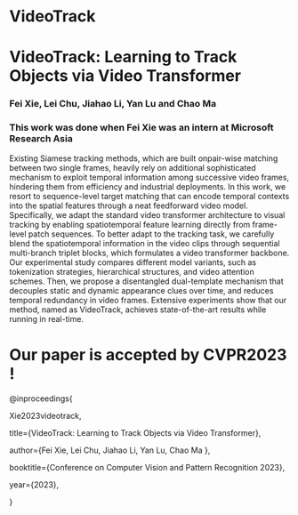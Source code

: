 # VideoTrack

# VideoTrack: Learning to Track Objects via Video Transformer

### Fei Xie, Lei Chu, Jiahao Li, Yan Lu and Chao Ma 

### This work was done when Fei Xie was an intern at Microsoft Research Asia

Existing Siamese tracking methods, which are built onpair-wise matching between two single frames, heavily rely on additional sophisticated mechanism to exploit temporal information among successive video frames, hindering them from efficiency and industrial deployments. In this work, we resort to sequence-level target matching that can
encode temporal contexts into the spatial features through a neat feedforward video model. Specifically, we adapt the standard video transformer architecture to visual tracking by enabling spatiotemporal feature learning directly from frame-level patch sequences. To better adapt to the tracking task, we carefully blend the spatiotemporal information in the video clips through sequential multi-branch triplet blocks, which formulates a video transformer backbone. Our experimental study compares different model variants, such as tokenization strategies, hierarchical structures, and video attention schemes. Then, we propose a disentangled dual-template mechanism that decouples static and dynamic appearance clues over time, and reduces temporal redundancy in video frames. Extensive experiments show that our method, named as VideoTrack, achieves state-of-the-art results while running in real-time.

# Our paper is accepted by CVPR2023 !

@inproceedings{

Xie2023videotrack, 

title={VideoTrack: Learning to Track Objects via Video Transformer},

author={Fei Xie, Lei Chu, Jiahao Li, Yan Lu, Chao Ma },

booktitle={Conference on Computer Vision and Pattern Recognition 2023},

year={2023},

}


